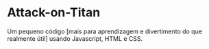 # Attack-on-Titan
Um pequeno código [mais para aprendizagem e divertimento do que realmente útil] usando Javascript, HTML e CSS. 
